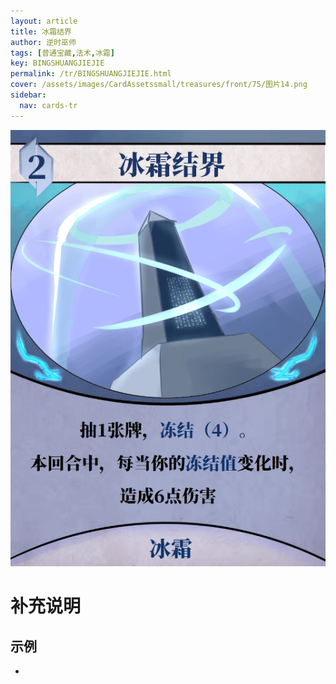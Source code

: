 ```yaml
---
layout: article
title: 冰霜结界
author: 逆时巫师
tags: [普通宝藏,法术,冰霜]
key: BINGSHUANGJIEJIE
permalink: /tr/BINGSHUANGJIEJIE.html
cover: /assets/images/CardAssetssmall/treasures/front/75/图片14.png
sidebar:
  nav: cards-tr
---
```

![](/assets/images/CardAssets/treasures/front/75/图片14.png)

# 补充说明



## 示例
* 
